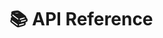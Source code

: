 # 📚 API Reference

<!--@include: ./BaseMapControl.md -->
<!--@include: ./BaseMapCard.md -->
<!--@include: ./BaseMapTagControl.md -->
<!--@include: ./CompareBaseMapControl.md -->
